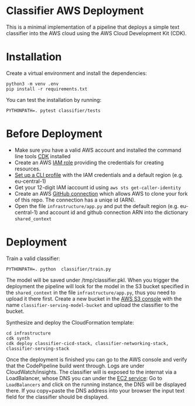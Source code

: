 # Classifier AWS Deployment

This is a minimal implementation of a pipeline that deploys a simple text classifier into the AWS cloud 
using the AWS Cloud Development Kit (CDK).

# Installation

Create a virtual environment and install the dependencies:

```
python3 -m venv .env
pip install -r requirements.txt
```

You can test the installation by running:

```
PYTHONPATH=. pytest classifier/tests
```

# Before Deployment

- Make sure you have a valid AWS account and installed the command line tools  [CDK](https://docs.aws.amazon.com/cdk/latest/guide/getting_started.html) installed 
- Create an AWS [IAM role](https://docs.aws.amazon.com/IAM/latest/UserGuide/id_users_create.html) providing the credentials for creating resources.
- [Set up a CLI profile](https://docs.aws.amazon.com/cli/latest/userguide/cli-configure-quickstart.html) with the IAM credentials and a default region (e.g. eu-central-1) 
- Get your 12-digit IAM iaccount id using `aws sts get-caller-identity` 
- Create an AWS [GitHub connection](https://docs.aws.amazon.com/dtconsole/latest/userguide/connections-create-github.html) which allows AWS 
to clone your fork of this repo. The connection has a uniqe id (ARN).
- Open the file `infrastructure/app.py` and put the default region (e.g. eu-central-1) and account id and github connection ARN into the dictionary `shared_context`

# Deployment

Train a valid classifier:

```
PYTHONPATH=. python  classifier/train.py
```
The model will be saved under /tmp/classifier.pkl. When you trigger the deployment the pipeline will look for the model in the S3 bucket specified in the `shared_context` in the file `infrastructure/app.py`, thus you need to upload it there first.
 Create a new bucket in the [AWS S3 console](https://s3.console.aws.amazon.com/s3) with the name `classifier-serving-model-bucket` and upload the classifier to the bucket.

Synthesize and deploy the CloudFormation template:
```
cd infrastructure
cdk synth
cdk deploy classifier-cicd-stack, classifier-networking-stack, classifier-serving-stack
```

Once the deployment is finished you can go to the AWS console and verify that the CodePipeline build went through. Logs are under CloudWatch/insights.
The classifier will is exposed to the internat via a LoadBalancer, whose DNS you can under the [EC2 service](https://eu-central-1.console.aws.amazon.com/ec2): Go to   `LoadBalancers` and click on the running instance, the DNS will be displayed there. If you copy+paste the DNS address into your browser the input text field for the classifier should be displayed.